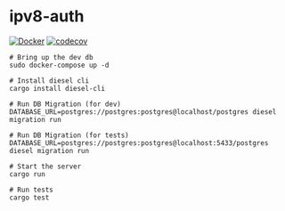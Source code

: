 # ipv8-auth
[![Docker](https://github.com/realliance/ipv8-auth/actions/workflows/docker-publish.yml/badge.svg)](https://github.com/realliance/ipv8-auth/actions/workflows/docker-publish.yml)
[![codecov](https://codecov.io/gh/realliance/ipv8-auth/branch/main/graph/badge.svg?token=RMMYVWK1UO)](https://codecov.io/gh/realliance/ipv8-auth)

```
# Bring up the dev db
sudo docker-compose up -d

# Install diesel cli
cargo install diesel-cli

# Run DB Migration (for dev)
DATABASE_URL=postgres://postgres:postgres@localhost/postgres diesel migration run

# Run DB Migration (for tests)
DATABASE_URL=postgres://postgres:postgres@localhost:5433/postgres diesel migration run

# Start the server
cargo run

# Run tests
cargo test
```
